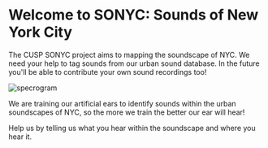Welcome to SONYC: Sounds of New York City
=========================================

The CUSP SONYC project aims to mapping the soundscape of NYC. 
We need your help to tag sounds from our urban sound database. In the future you'll be able to contribute your own
sound recordings too!

![specrogram](http://serv.cusp.nyu.edu/files/sonyc/citizensound/spectrograms/40722-8-0-0.png)

We are training our artificial ears to identify sounds within the urban soundscapes of NYC, 
so the more we train the better our ear will hear!

Help us by telling us what you hear within the soundscape and where you hear it.
